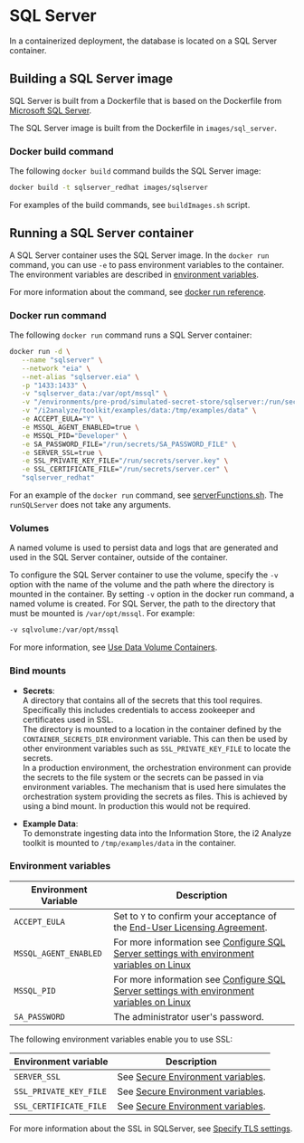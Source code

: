 # SQL Server

In a containerized deployment, the database is located on a SQL Server container.

## Building a SQL Server image

SQL Server is built from a Dockerfile that is based on the Dockerfile from [Microsoft SQL Server](https://hub.docker.com/_/microsoft-mssql-server).

The SQL Server image is built from the Dockerfile in `images/sql_server`.

### Docker build command

The following `docker build` command builds the SQL Server image:

```bash
docker build -t sqlserver_redhat images/sqlserver
```
For examples of the build commands, see `buildImages.sh` script. 

## Running a SQL Server container

A SQL Server container uses the SQL Server image. In the `docker run` command, you can use `-e` to pass environment variables to the container. The environment variables are described in [environment variables](#environment-variables).

For more information about the command, see [docker run reference](https://docs.docker.com/engine/reference/run/).

### Docker run command

The following `docker run` command runs a SQL Server container:

```bash
docker run -d \
   --name "sqlserver" \
   --network "eia" \
   --net-alias "sqlserver.eia" \
   -p "1433:1433" \
   -v "sqlserver_data:/var/opt/mssql" \
   -v "/environments/pre-prod/simulated-secret-store/sqlserver:/run/secrets/" \
   -v "/i2analyze/toolkit/examples/data:/tmp/examples/data" \
   -e ACCEPT_EULA="Y" \
   -e MSSQL_AGENT_ENABLED=true \
   -e MSSQL_PID="Developer" \
   -e SA_PASSWORD_FILE="/run/secrets/SA_PASSWORD_FILE" \
   -e SERVER_SSL=true \
   -e SSL_PRIVATE_KEY_FILE="/run/secrets/server.key" \
   -e SSL_CERTIFICATE_FILE="/run/secrets/server.cer" \
   "sqlserver_redhat"
```

For an example of the `docker run` command, see [serverFunctions.sh](../../environments/pre-prod/utils/serverFunctions.sh). The `runSQLServer` does not take any arguments.

### Volumes

A named volume is used to persist data and logs that are generated and used in the SQL Server container, outside of the container. 

To configure the SQL Server container to use the volume, specify the `-v` option with the name of the volume and the path where the directory is mounted in the container. By setting `-v` option in the docker run command, a named volume is created. For SQL Server, the path to the directory that must be mounted is `/var/opt/mssql`.
For example:
```sh
-v sqlvolume:/var/opt/mssql
```

For more information, see [Use Data Volume Containers](https://docs.microsoft.com/en-us/sql/linux/sql-server-linux-docker-container-configure?view=sql-server-ver15&pivots=cs1-bash#use-data-volume-containers).

### Bind mounts

- **Secrets**:  
A directory that contains all of the secrets that this tool requires. Specifically this includes credentials to access zookeeper and certificates used in SSL.  
The directory is mounted to a location in the container defined by the `CONTAINER_SECRETS_DIR` environment variable. This can then be used by other environment variables such as `SSL_PRIVATE_KEY_FILE` to locate the secrets.  
In a production environment, the orchestration environment can provide the secrets to the file system or the secrets can be passed in via environment variables. The mechanism that is used here simulates the orchestration system providing the secrets as files. This is achieved by using a bind mount. In production this would not be required.

- **Example Data**:  
To demonstrate ingesting data into the Information Store, the i2 Analyze toolkit is mounted to `/tmp/examples/data` in the container.

### Environment variables

|Environment Variable           | Description  |
| ----------------------------- | ------------ |
| `ACCEPT_EULA`                 | Set to `Y` to confirm your acceptance of the [End-User Licensing Agreement](https://docs.microsoft.com/en-us/sql/linux/sql-server-linux-configure-environment-variables?view=sql-server-ver15#environment-variables). |
| `MSSQL_AGENT_ENABLED`         | For more information see [Configure SQL Server settings with environment variables on Linux](https://docs.microsoft.com/en-us/sql/linux/sql-server-linux-configure-environment-variables?view=sql-server-ver15#environment-variables) |
| `MSSQL_PID`                   | For more information see [Configure SQL Server settings with environment variables on Linux](https://docs.microsoft.com/en-us/sql/linux/sql-server-linux-configure-environment-variables?view=sql-server-ver15#environment-variables) |
| `SA_PASSWORD`                 | The administrator user's password. |

The following environment variables enable you to use SSL:

| Environment variable   | Description   |
| ---------------------- | ------------- |
| `SERVER_SSL`           | See [Secure Environment variables](../security%20and%20users/security.md#secure-environment-variables).|
| `SSL_PRIVATE_KEY_FILE` | See [Secure Environment variables](../security%20and%20users/security.md#secure-environment-variables).| 
| `SSL_CERTIFICATE_FILE` | See [Secure Environment variables](../security%20and%20users/security.md#secure-environment-variables).|

For more information about the SSL in SQLServer, see [Specify TLS settings](https://docs.microsoft.com/en-us/sql/linux/sql-server-linux-configure-mssql-conf?view=sql-server-ver15#tls).